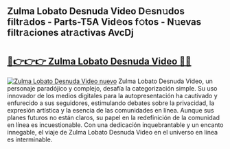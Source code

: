 ## Zulma Lobato Desnuda Video D𝚎sn𝚞dos filtr𝚊dos - Parts-T5A Vid𝚎os f𝚘tos - N𝚞evas filtr𝚊ciones atr𝚊ctivas AvcDj

# <h2><a href="http://mb16mci.tromn.icu/?c=Zulma+Lobato+Desnuda+Video">🔗👉👉👉 Zulma Lobato Desnuda Video 🔗🔗</a></h2>

[![Zulma Lobato Desnuda Video nuevo](https://i.imgur.com/pEAQMta.gif)](http://mb16mci.tromn.icu/?c=Zulma+Lobato+Desnuda+Video)
Zulma Lobato Desnuda Video, un personaje paradójico y complejo, desafía la categorización simple. Su uso innovador de los medios digitales para la autopresentación ha cautivado y enfurecido a sus seguidores, estimulando debates sobre la privacidad, la expresión artística y la esencia de las comunidades en línea. Aunque sus planes futuros no están claros, su papel en la redefinición de la comunidad en línea es incuestionable. Con una dedicación inquebrantable y un encanto innegable, el viaje de Zulma Lobato Desnuda Video en el universo en línea es interminable.
